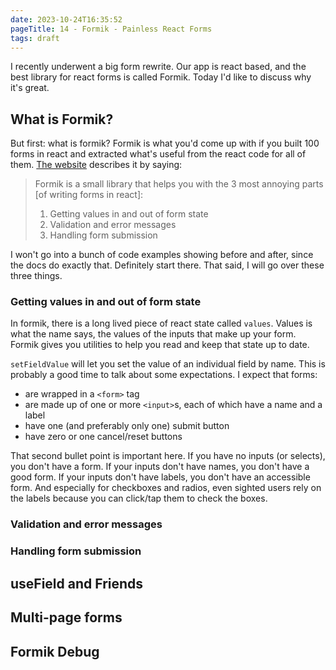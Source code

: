 ```yaml
---
date: 2023-10-24T16:35:52
pageTitle: 14 - Formik - Painless React Forms
tags: draft
---
```


I recently underwent a big form rewrite. Our app is react based, and the best library for react forms is called Formik. Today I'd like to discuss why it's great.

## What is Formik?

But first: what is formik? Formik is what you'd come up with if you built 100 forms in react and extracted what's useful from the react code for all of them. [The website](https://formik.org/docs/overview) describes it by saying:

> Formik is a small library that helps you with the 3 most annoying parts [of writing forms in react]:
>
> 1. Getting values in and out of form state
> 2. Validation and error messages
> 3. Handling form submission

I won't go into a bunch of code examples showing before and after, since the docs do exactly that. Definitely start there. That said, I will go over these three things.

### Getting values in and out of form state

In formik, there is a long lived piece of react state called `values`. Values is what the name says, the values of the inputs that make up your form. Formik gives you utilities to help you read and keep that state up to date.

`setFieldValue` will let you set the value of an individual field by name. This is probably a good time to talk about some expectations. I expect that forms:

- are wrapped in a `<form>` tag
- are made up of one or more `<input>`s, each of which have a name and a label
- have one (and preferably only one) submit button
- have zero or one cancel/reset buttons

That second bullet point is important here. If you have no inputs (or selects), you don't have a form. If your inputs don't have names, you don't have a good form. If your inputs don't have labels, you don't have an accessible form. And especially for checkboxes and radios, even sighted users rely on the labels because you can click/tap them to check the boxes.

### Validation and error messages

### Handling form submission

## useField and Friends

## Multi-page forms

## Formik Debug
